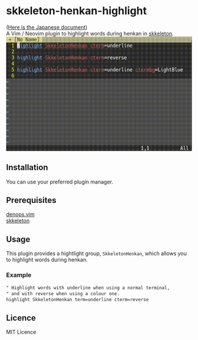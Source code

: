 # skkeleton-henkan-highlight
([Here is the Japanese document](README-ja.md))  
A Vim / Neovim plugin to highlight words during henkan in [skkeleton](https://github.com/vim-skk/skkeleton).
![screenshot](https://raw.githubusercontent.com/NI57721/skkeleton-henkan-highlight/assets/screenshot.gif)

## Installation
You can use your preferred plugin manager.

## Prerequisites
[denops.vim](https://github.com/vim-denops/denops.vim)  
[skkeleton](https://github.com/vim-skk/skkeleton)

## Usage
This plugin provides a hightlight group, `SkkeletonHenkan`, which allows you to highlight words during henkan.

### Example
```vim
" Highlight words with underline when using a normal terminal,
" and with reverse when using a colour one.
highlight SkkeletonHenkan term=underline cterm=reverse
```

## Licence
MIT Licence

